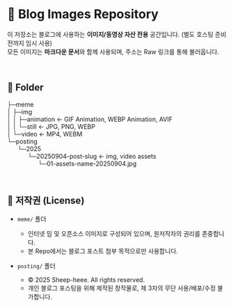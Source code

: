 # 📸 Blog Images Repository

이 저장소는 블로그에 사용하는 **이미지/동영상 자산 전용** 공간입니다. (별도 호스팅 준비 전까지 임시 사용) <br>
모든 이미지는 **마크다운 문서**와 함께 사용되며, 주소는 Raw 링크를 통해 불러옵니다.

&nbsp;

## 📂 Folder
├─meme <br>
│  ├─img <br>
│  │  ├─animation &slarr; GIF Animation, WEBP Animation, AVIF <br>
│  │  └─still &slarr; JPG, PNG, WEBP <br>
│  └─video &slarr; MP4, WEBM <br>
└─posting <br>
&nbsp;&nbsp;&nbsp;&nbsp;&nbsp;&nbsp;└─2025 <br>
&nbsp;&nbsp;&nbsp;&nbsp;&nbsp;&nbsp;&nbsp;&nbsp;&nbsp;&nbsp;&nbsp;&nbsp;└─20250904-post-slug &slarr; img, video assets <br>
&nbsp;&nbsp;&nbsp;&nbsp;&nbsp;&nbsp;&nbsp;&nbsp;&nbsp;&nbsp;&nbsp;&nbsp;&nbsp;&nbsp;&nbsp;&nbsp;&nbsp;&nbsp;└─01-assets-name-20250904.jpg

&nbsp;

## 📜 저작권 (License)

- `meme/` 폴더  
  - 인터넷 밈 및 오픈소스 이미지로 구성되어 있으며, 원저작자의 권리를 존중합니다.  
  - 본 Repo에서는 블로그 포스트 첨부 목적으로만 사용합니다.  

- `posting/` 폴더  
  - © 2025 Sheep-heee. All rights reserved.  
  - 개인 블로그 포스팅을 위해 제작된 창작물로, 제 3자의 무단 사용/배포/수정 불가합니다.